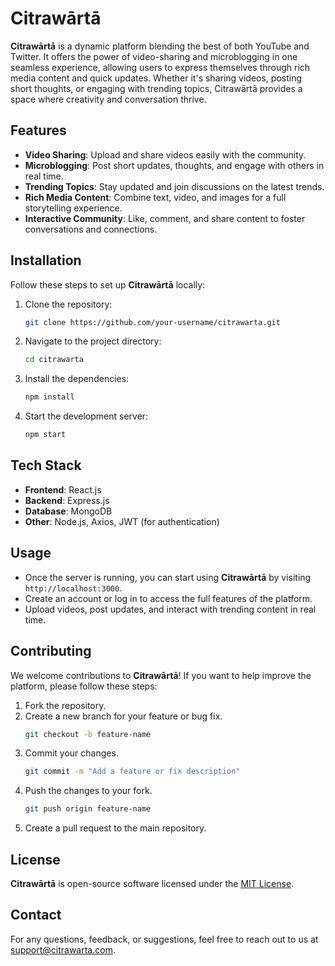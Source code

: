 # Citrawārtā

**Citrawārtā** is a dynamic platform blending the best of both YouTube and Twitter. It offers the power of video-sharing and microblogging in one seamless experience, allowing users to express themselves through rich media content and quick updates. Whether it's sharing videos, posting short thoughts, or engaging with trending topics, Citrawārtā provides a space where creativity and conversation thrive.

## Features

- **Video Sharing**: Upload and share videos easily with the community.
- **Microblogging**: Post short updates, thoughts, and engage with others in real time.
- **Trending Topics**: Stay updated and join discussions on the latest trends.
- **Rich Media Content**: Combine text, video, and images for a full storytelling experience.
- **Interactive Community**: Like, comment, and share content to foster conversations and connections.

## Installation

Follow these steps to set up **Citrawārtā** locally:

1. Clone the repository:
    ```bash
    git clone https://github.com/your-username/citrawarta.git
    ```
2. Navigate to the project directory:
    ```bash
    cd citrawarta
    ```
3. Install the dependencies:
    ```bash
    npm install
    ```
4. Start the development server:
    ```bash
    npm start
    ```

## Tech Stack

- **Frontend**: React.js
- **Backend**: Express.js
- **Database**: MongoDB
- **Other**: Node.js, Axios, JWT (for authentication)

## Usage

- Once the server is running, you can start using **Citrawārtā** by visiting `http://localhost:3000`.
- Create an account or log in to access the full features of the platform.
- Upload videos, post updates, and interact with trending content in real time.

## Contributing

We welcome contributions to **Citrawārtā**! If you want to help improve the platform, please follow these steps:

1. Fork the repository.
2. Create a new branch for your feature or bug fix.
    ```bash
    git checkout -b feature-name
    ```
3. Commit your changes.
    ```bash
    git commit -m "Add a feature or fix description"
    ```
4. Push the changes to your fork.
    ```bash
    git push origin feature-name
    ```
5. Create a pull request to the main repository.

## License

**Citrawārtā** is open-source software licensed under the [MIT License](LICENSE).

## Contact

For any questions, feedback, or suggestions, feel free to reach out to us at support@citrawarta.com.
